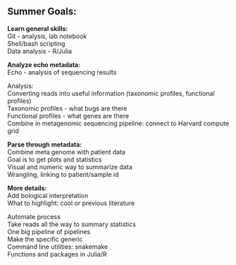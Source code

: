 ## Summer Goals:
**Learn general skills:**    
Git - analysis, lab notebook  
Shell/bash scripting  
Data analysis - R/Julia  

**Analyze echo metadata:**   
Echo - analysis of sequencing results

Analysis:  	
Converting reads into useful information (taxonomic profiles, functional profiles)  
Taxonomic profiles - what bugs are there  
Functional profiles - what genes are there  
Combine in metagenomic sequencing pipeline: connect to Harvard compute grid  

**Parse through metadata:**    
Combine meta genome with patient data  
Goal is to get plots and statistics  
Visual and numeric way to summarize data  
Wrangling, linking to patient/sample id  

**More details:**    
Add bological interpretation  
What to highlight: cool or previous literature  

Automate process   
Take reads all the way to summary statistics   
One big pipeline of pipelines   
Make the specific generic  
Command line utilities: snakemake  
Functions and packages in Julia/R  
